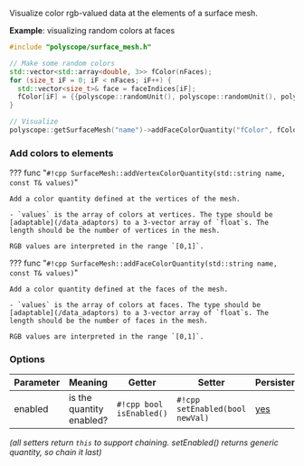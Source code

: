 Visualize color rgb-valued data at the elements of a surface mesh.

**Example**: visualizing random colors at faces
```cpp
#include "polyscope/surface_mesh.h"

// Make some random colors
std::vector<std::array<double, 3>> fColor(nFaces);
for (size_t iF = 0; iF < nFaces; iF++) {
  std::vector<size_t>& face = faceIndices[iF];
  fColor[iF] = {{polyscope::randomUnit(), polyscope::randomUnit(), polyscope::randomUnit()}};
}

// Visualize
polyscope::getSurfaceMesh("name")->addFaceColorQuantity("fColor", fColor);
```


### Add colors to elements

??? func "`#!cpp SurfaceMesh::addVertexColorQuantity(std::string name, const T& values)`"

    Add a color quantity defined at the vertices of the mesh.

    - `values` is the array of colors at vertices. The type should be [adaptable](/data_adaptors) to a 3-vector array of `float`s. The length should be the number of vertices in the mesh.

    RGB values are interpreted in the range `[0,1]`.

??? func "`#!cpp SurfaceMesh::addFaceColorQuantity(std::string name, const T& values)`"

    Add a color quantity defined at the faces of the mesh.

    - `values` is the array of colors at faces. The type should be [adaptable](/data_adaptors) to a 3-vector array of `float`s. The length should be the number of faces in the mesh.

    RGB values are interpreted in the range `[0,1]`.


### Options

**Parameter** | **Meaning** | **Getter** | **Setter** | **Persistent?**
--- | --- | --- | --- | ---
enabled | is the quantity enabled? | `#!cpp bool isEnabled()` | `#!cpp setEnabled(bool newVal)` | [yes](/basics/parameters/#persistent-values)

_(all setters return `this` to support chaining. setEnabled() returns generic quantity, so chain it last)_


